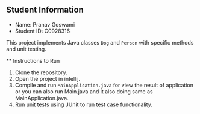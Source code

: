 ## Student Information
- Name: Pranav Goswami
- Student ID: C0928316

This project implements Java classes `Dog` and `Person` with specific methods and unit testing.

** Instructions to Run
1. Clone the repository.
2. Open the project in intellij.
3. Compile and run `MainApplication.java` for view the result of application or you can also run Main.java and it also doing same as MainApplication.java.
4. Run unit tests using JUnit to run test case functionality.


